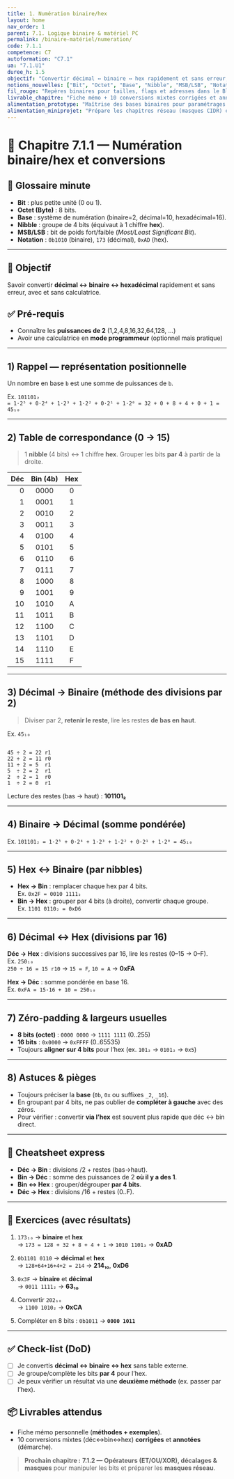 ```yaml
---
title: 1. Numération binaire/hex
layout: home
nav_order: 1
parent: 7.1. Logique binaire & matériel PC
permalink: /binaire-matériel/numeration/
code: 7.1.1
competence: C7
autoformation: "C7.1"
ua: "7.1.U1"
duree_h: 1.5
objectif: "Convertir décimal ↔ binaire ↔ hex rapidement et sans erreur, avec ou sans calculatrice."
notions_nouvelles: ["Bit", "Octet", "Base", "Nibble", "MSB/LSB", "Notation 0b/0x"]
fil_rouge: "Repères binaires pour tailles, flags et adresses dans le Blog/API et l’app mobile"
livrable_chapitre: "Fiche mémo + 10 conversions mixtes corrigées et annotées"
alimentation_prototype: "Maîtrise des bases binaires pour paramétrages (tailles, flags) lors des démos N2"
alimentation_miniprojet: "Prépare les chapitres réseau (masques CIDR) et le debugging bas niveau N3"
---
```


# 📘 Chapitre 7.1.1 — Numération binaire/hex et conversions

## 📒 Glossaire minute
- **Bit** : plus petite unité (0 ou 1).  
- **Octet (Byte)** : 8 bits.  
- **Base** : système de numération (binaire=2, décimal=10, hexadécimal=16).  
- **Nibble** : groupe de 4 bits (équivaut à 1 chiffre **hex**).  
- **MSB/LSB** : bit de poids fort/faible (*Most/Least Significant Bit*).  
- **Notation** : `0b1010` (binaire), `173` (décimal), `0xAD` (hex).

---

## 🎯 Objectif
Savoir convertir **décimal ↔ binaire ↔ hexadécimal** rapidement et sans erreur, avec et sans calculatrice.

## ✅ Pré-requis
- Connaître les **puissances de 2** (1,2,4,8,16,32,64,128, …)  
- Avoir une calculatrice en **mode programmeur** (optionnel mais pratique)

---

## 1) Rappel — représentation positionnelle
Un nombre en base `b` est une somme de puissances de `b`.

Ex. `101101₂`  
`= 1·2⁵ + 0·2⁴ + 1·2³ + 1·2² + 0·2¹ + 1·2⁰ = 32 + 0 + 8 + 4 + 0 + 1 = 45₁₀`

---

## 2) Table de correspondance (0 → 15)
> 1 **nibble** (4 bits) ↔ 1 chiffre **hex**. Grouper les bits **par 4** à partir de la droite.

| Déc | Bin (4b) | Hex |
|---:|:--------:|:---:|
| 0 | 0000 | 0 |
| 1 | 0001 | 1 |
| 2 | 0010 | 2 |
| 3 | 0011 | 3 |
| 4 | 0100 | 4 |
| 5 | 0101 | 5 |
| 6 | 0110 | 6 |
| 7 | 0111 | 7 |
| 8 | 1000 | 8 |
| 9 | 1001 | 9 |
| 10 | 1010 | A |
| 11 | 1011 | B |
| 12 | 1100 | C |
| 13 | 1101 | D |
| 14 | 1110 | E |
| 15 | 1111 | F |

---

## 3) Décimal → Binaire (méthode des divisions par 2)
> Diviser par 2, **retenir le reste**, lire les restes **de bas en haut**.

Ex. `45₁₀`  
```

45 ÷ 2 = 22 r1
22 ÷ 2 = 11 r0
11 ÷ 2 = 5  r1
5  ÷ 2 = 2  r1
2  ÷ 2 = 1  r0
1  ÷ 2 = 0  r1

```
Lecture des restes (bas → haut) : **101101₂**

---

## 4) Binaire → Décimal (somme pondérée)
Ex. `101101₂ = 1·2⁵ + 0·2⁴ + 1·2³ + 1·2² + 0·2¹ + 1·2⁰ = 45₁₀`

---

## 5) Hex ↔ Binaire (par nibbles)
- **Hex → Bin** : remplacer chaque hex par 4 bits.  
  Ex. `0x2F = 0010 1111₂`
- **Bin → Hex** : grouper par 4 bits (à droite), convertir chaque groupe.  
  Ex. `1101 0110₂ = 0xD6`

---

## 6) Décimal ↔ Hex (divisions par 16)
**Déc → Hex** : divisions successives par 16, lire les restes (0–15 → 0–F).  
Ex. `250₁₀`  
`250 ÷ 16 = 15 r10` → `15 = F`, `10 = A` → **0xFA**

**Hex → Déc** : somme pondérée en base 16.  
Ex. `0xFA = 15·16 + 10 = 250₁₀`

---

## 7) Zéro-padding & largeurs usuelles
- **8 bits (octet)** : `0000 0000` → `1111 1111` (0..255)  
- **16 bits** : `0x0000` → `0xFFFF` (0..65535)  
- Toujours **aligner sur 4 bits** pour l’hex (ex. `101₂` → `0101₂` → `0x5`)

---

## 8) Astuces & pièges
- Toujours préciser la **base** (`0b`, `0x` ou suffixes `_2`, `_16`).  
- En groupant par 4 bits, ne pas oublier de **compléter à gauche** avec des zéros.  
- Pour vérifier : convertir **via l’hex** est souvent plus rapide que déc ↔ bin direct.

---

## 🔧 Cheatsheet express
- **Déc → Bin** : divisions /2 + restes (bas→haut).  
- **Bin → Déc** : somme des puissances de 2 **où il y a des 1**.  
- **Bin ↔ Hex** : grouper/dégrouper **par 4 bits**.  
- **Déc → Hex** : divisions /16 + restes (0..F).  

---

## 🧪 Exercices (avec résultats)
1) `173₁₀` → **binaire** et **hex**  
→ `173 = 128 + 32 + 8 + 4 + 1` → `1010 1101₂` → **0xAD**

2) `0b1101 0110` → **décimal** et **hex**  
→ `128+64+16+4+2 = 214` → **214₁₀**, **0xD6**

3) `0x3F` → **binaire** et **décimal**  
→ `0011 1111₂` → **63₁₀**

4) Convertir `202₁₀`  
→ `1100 1010₂` → **0xCA**

5) Compléter en 8 bits : `0b1011` → **`0000 1011`**

---

## ✅ Check-list (DoD)
- [ ] Je convertis **décimal ↔ binaire ↔ hex** sans table externe.  
- [ ] Je groupe/complète les bits **par 4** pour l’hex.  
- [ ] Je peux vérifier un résultat via une **deuxième méthode** (ex. passer par l’hex).  

## 📦 Livrables attendus
- Fiche mémo personnelle (**méthodes + exemples**).  
- 10 conversions mixtes (déc↔bin↔hex) **corrigées** et **annotées** (démarche).

> **Prochain chapitre :** **7.1.2 — Opérateurs (ET/OU/XOR), décalages & masques** pour manipuler les bits et préparer les **masques réseau**.
```
